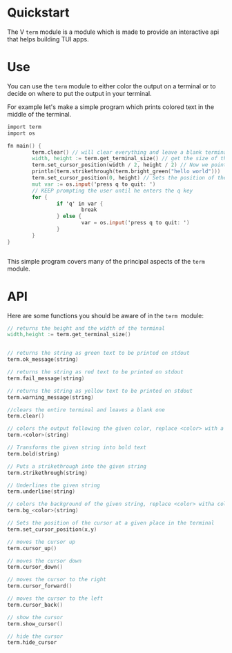 # Quickstart

The V `term` module is a module which is made to provide an interactive api that helps building TUI apps.

# Use

You can use the `term` module to either color the output on a terminal or to decide on where to put the output in your terminal.

For example let's make a simple program which prints colored text in the middle of the terminal.

```v
import term
import os

fn main() {
        term.clear() // will clear everything and leave a blank terminal
        width, height := term.get_terminal_size() // get the size of the terminal 
        term.set_cursor_position(width / 2, height / 2) // Now we point the cursor to the middle of  the terminal 
        println(term.strikethrough(term.bright_green("hello world")))  // Print green text
        term.set_cursor_position(0, height) // Sets the position of the cursor to the bottom of the terminal
        mut var := os.input('press q to quit: ')
        // KEEP prompting the user until he enters the q key
        for {
                if 'q' in var {
                        break
                } else {
                        var = os.input('press q to quit: ')
                }
        }
}



```

This simple program covers many of the principal aspects of the `term ` module.

# API

Here are some functions you should be aware of in the `term `module:

```v
// returns the height and the width of the terminal
width,height := term.get_terminal_size()


// returns the string as green text to be printed on stdout 
term.ok_message(string)

// returns the string as red text to be printed on stdout 
term.fail_message(string)

// returns the string as yellow text to be printed on stdout 
term.warning_message(string)

//clears the entire terminal and leaves a blank one
term.clear()

// colors the output following the given color, replace <color> with a color of your choice
term.<color>(string)

// Transforms the given string into bold text
term.bold(string)

// Puts a strikethrough into the given string
term.strikethrough(string)

// Underlines the given string
term.underline(string)

// colors the background of the given string, replace <color> witha color of your choice
term.bg_<color>(string)

// Sets the position of the cursor at a given place in the terminal
term.set_cursor_position(x,y)

// moves the cursor up
term.cursor_up()

// moves the cursor down
term.cursor_down()

// moves the cursor to the right
term.cursor_forward()

// moves the cursor to the left
term.cursor_back()

// show the cursor
term.show_cursor()

// hide the cursor
term.hide_cursor


```


